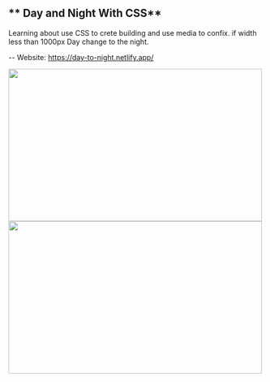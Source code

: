 ** Day and Night With CSS**
--  
Learning about use CSS to crete building and use media to confix. if width less than 1000px Day change to the night.   

-- 
Website: https://day-to-night.netlify.app/  

<img src="https://imgur.com/040VZP6.png" width="500" height="300">
<img src="https://imgur.com/4aVXHWC.png" width="500" height="300">


